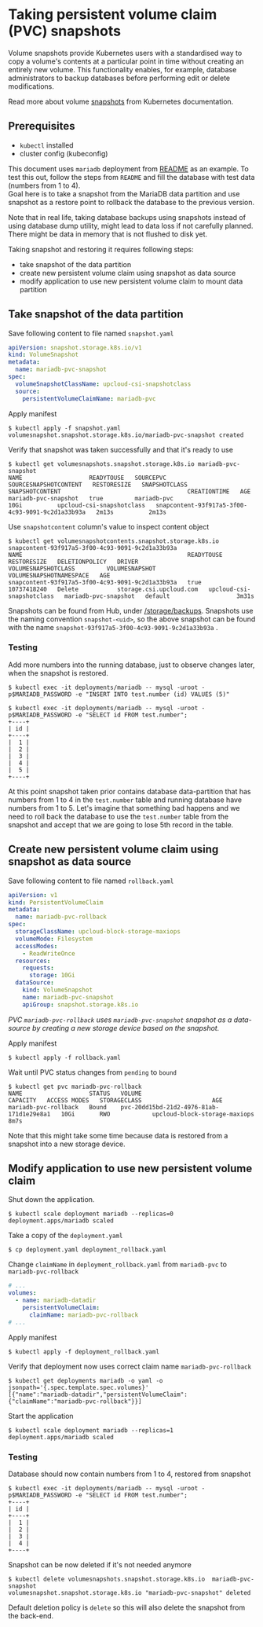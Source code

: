 # Taking persistent volume claim (PVC) snapshots

Volume snapshots provide Kubernetes users with a standardised way to copy a volume's contents at a particular point in time without creating an entirely new volume. This functionality enables, for example, database administrators to backup databases before performing edit or delete modifications.

Read more about volume [snapshots](https://kubernetes.io/docs/concepts/storage/volume-snapshots/) from Kubernetes documentation.

## Prerequisites
- `kubectl` installed
- cluster config (kubeconfig)

This document uses `mariadb` deployment from [README](README.md) as an example. To test this out, follow the steps from `README` and fill the database with test data (numbers from 1 to 4).   
Goal here is to take a snapshot from the MariaDB data partition and use snapshot as a restore point to rollback the database to the previous version.  

Note that in real life, taking database backups using snapshots instead of using database dump utility, might lead to data loss if not carefully planned. There might be data in memory that is not flushed to disk yet.

Taking snapshot and restoring it requires following steps:
- take snapshot of the data partition
- create new persistent volume claim using snapshot as data source
- modify application to use new persistent volume claim to mount data partition

## Take snapshot of the data partition
Save following content to file named `snapshot.yaml`
```yaml
apiVersion: snapshot.storage.k8s.io/v1
kind: VolumeSnapshot
metadata:
  name: mariadb-pvc-snapshot
spec:
  volumeSnapshotClassName: upcloud-csi-snapshotclass
  source:
    persistentVolumeClaimName: mariadb-pvc
```

Apply manifest
```shell
$ kubectl apply -f snapshot.yaml
volumesnapshot.snapshot.storage.k8s.io/mariadb-pvc-snapshot created
```

Verify that snapshot was taken successfully and that it's ready to use
```shell
$ kubectl get volumesnapshots.snapshot.storage.k8s.io mariadb-pvc-snapshot 
NAME                   READYTOUSE   SOURCEPVC     SOURCESNAPSHOTCONTENT   RESTORESIZE   SNAPSHOTCLASS               SNAPSHOTCONTENT                                    CREATIONTIME   AGE
mariadb-pvc-snapshot   true         mariadb-pvc                           10Gi          upcloud-csi-snapshotclass   snapcontent-93f917a5-3f00-4c93-9091-9c2d1a33b93a   2m13s          2m13s
```

Use `snapshotcontent` column's value to inspect content object
```shell
$ kubectl get volumesnapshotcontents.snapshot.storage.k8s.io snapcontent-93f917a5-3f00-4c93-9091-9c2d1a33b93a
NAME                                               READYTOUSE   RESTORESIZE   DELETIONPOLICY   DRIVER                    VOLUMESNAPSHOTCLASS         VOLUMESNAPSHOT         VOLUMESNAPSHOTNAMESPACE   AGE
snapcontent-93f917a5-3f00-4c93-9091-9c2d1a33b93a   true         10737418240   Delete           storage.csi.upcloud.com   upcloud-csi-snapshotclass   mariadb-pvc-snapshot   default                   3m31s
```

Snapshots can be found from Hub, under [/storage/backups](https://hub.upcloud.com/storage/backups). Snapshots use the naming convention `snapshot-<uid>`, so the above snapshot can be found with the name `snapshot-93f917a5-3f00-4c93-9091-9c2d1a33b93a` .

### Testing
Add more numbers into the running database, just to observe changes later, when the snapshot is restored.

```shell
$ kubectl exec -it deployments/mariadb -- mysql -uroot -p$MARIADB_PASSWORD -e "INSERT INTO test.number (id) VALUES (5)"
```
```shell
$ kubectl exec -it deployments/mariadb -- mysql -uroot -p$MARIADB_PASSWORD -e "SELECT id FROM test.number";
+----+
| id |
+----+
|  1 |
|  2 |
|  3 |
|  4 |
|  5 |
+----+
```
At this point snapshot taken prior contains database data-partition that has numbers from 1 to 4 in the `test.number` table and running database have numbers from 1 to 5. Let's imagine that something bad happens and we need to roll back the database to use the `test.number` table from the snapshot and accept that we are going to lose 5th record in the table.

## Create new persistent volume claim using snapshot as data source
Save following content to file named `rollback.yaml`
```yaml
apiVersion: v1
kind: PersistentVolumeClaim
metadata:
  name: mariadb-pvc-rollback
spec:
  storageClassName: upcloud-block-storage-maxiops
  volumeMode: Filesystem
  accessModes:
    - ReadWriteOnce
  resources:
    requests:
      storage: 10Gi
  dataSource:
    kind: VolumeSnapshot
    name: mariadb-pvc-snapshot
    apiGroup: snapshot.storage.k8s.io
```
*PVC `mariadb-pvc-rollback` uses `mariadb-pvc-snapshot` snapshot as a data-source by creating a new storage device based on the snapshot.*

Apply manifest
```shell
$ kubectl apply -f rollback.yaml
```

Wait until PVC status changes from `pending` to `bound`
```shell
$ kubectl get pvc mariadb-pvc-rollback
NAME                   STATUS   VOLUME                                     CAPACITY   ACCESS MODES   STORAGECLASS                    AGE
mariadb-pvc-rollback   Bound    pvc-20dd15bd-21d2-4976-81ab-171d1e29e8a1   10Gi       RWO            upcloud-block-storage-maxiops   8m7s
```

Note that this might take some time because data is restored from a snapshot into a new storage device.

## Modify application to use new persistent volume claim
Shut down the application.
```shell
$ kubectl scale deployment mariadb --replicas=0
deployment.apps/mariadb scaled
```

Take a copy of the `deployment.yaml` 
```shell
$ cp deployment.yaml deployment_rollback.yaml
```

Change `claimName` in `deployment_rollback.yaml` from `mariadb-pvc` to `mariadb-pvc-rollback`
```yaml
# ...
volumes:
  - name: mariadb-datadir
    persistentVolumeClaim:
      claimName: mariadb-pvc-rollback
# ...
```

Apply manifest
```shell
$ kubectl apply -f deployment_rollback.yaml
```

Verify that deployment now uses correct claim name `mariadb-pvc-rollback`
```shell
$ kubectl get deployments mariadb -o yaml -o jsonpath='{.spec.template.spec.volumes}'
[{"name":"mariadb-datadir","persistentVolumeClaim":{"claimName":"mariadb-pvc-rollback"}}]
```

Start the application
```shell
$ kubectl scale deployment mariadb --replicas=1
deployment.apps/mariadb scaled
```

### Testing
Database should now contain numbers from 1 to 4, restored from snapshot

```shell
$ kubectl exec -it deployments/mariadb -- mysql -uroot -p$MARIADB_PASSWORD -e "SELECT id FROM test.number";
+----+
| id |
+----+
|  1 |
|  2 |
|  3 |
|  4 |
+----+
```

Snapshot can be now deleted if it's not needed anymore
```shell
$ kubectl delete volumesnapshots.snapshot.storage.k8s.io  mariadb-pvc-snapshot
volumesnapshot.snapshot.storage.k8s.io "mariadb-pvc-snapshot" deleted
```

Default deletion policy is `delete` so this will also delete the snapshot from the back-end.
